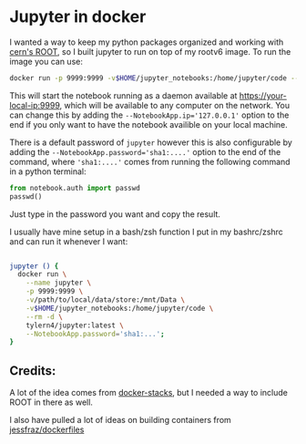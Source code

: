 # Jupyter in docker

I wanted a way to keep my python packages organized and working with [cern's ROOT](https://github.com/root-project/root), so I built jupyter to run on top of my rootv6 image. To run the image you can use:

```bash
docker run -p 9999:9999 -v$HOME/jupyter_notebooks:/home/jupyter/code --rm -d tylern4/jupyter:latest
```
This will start the notebook running as a daemon available at [https://your-local-ip:9999](https://localhost:9999), which will be available to any computer on the network. You can change this by adding the ` --NotebookApp.ip='127.0.0.1' ` option to the end if you only want to have the notebook availible on your local machine.

There is a default password of `jupyter` however this is also configurable by adding the `--NotebookApp.password='sha1:....'` option to the end of the command, where `'sha1:....'` comes from running the following command in a python terminal:

```python
from notebook.auth import passwd
passwd()
```

Just type in the password you want and copy the result.

I usually have mine setup in a bash/zsh function I put in my bashrc/zshrc and can run it whenever I want:

```bash

jupyter () {
  docker run \
    --name jupyter \
    -p 9999:9999 \
    -v/path/to/local/data/store:/mnt/Data \
    -v$HOME/jupyter_notebooks:/home/jupyter/code \
    --rm -d \
    tylern4/jupyter:latest \
    --NotebookApp.password='sha1:...';
}

```

## Credits:

A lot of the idea comes from [docker-stacks](https://github.com/jupyter/docker-stacks), but I needed a way to include ROOT in there as well.

I also have pulled a lot of ideas on building containers from [jessfraz/dockerfiles](https://github.com/jessfraz/dockerfiles)
